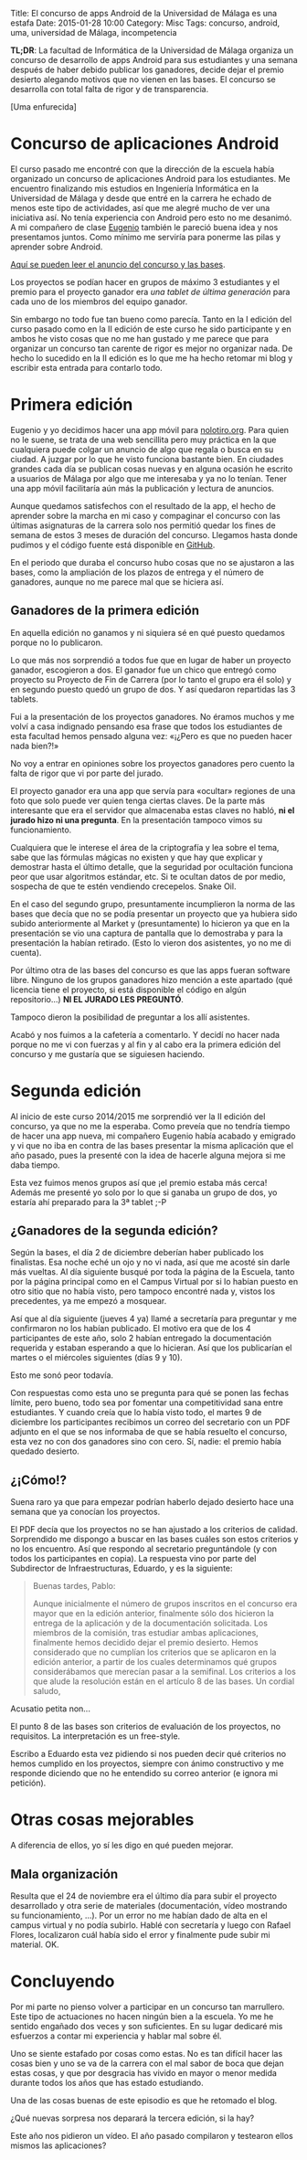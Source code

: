 Title: El concurso de apps Android de la Universidad de Málaga es una estafa
Date: 2015-01-28 10:00
Category: Misc
Tags: concurso, android, uma, universidad de Málaga, incompetencia

**TL;DR**: La facultad de Informática de la Universidad de Málaga organiza un concurso de desarrollo de apps Android
para sus estudiantes y una semana después de haber debido publicar los ganadores, decide dejar el premio desierto alegando
motivos que no vienen en las bases. El concurso se desarrolla con total falta de rigor y de transparencia.

[Uma enfurecida]

# Concurso de aplicaciones Android

El curso pasado me encontré con que la dirección de la escuela había organizado un concurso de aplicaciones Android para los estudiantes.
Me encuentro finalizando mis estudios en Ingeniería Informática en la Universidad de Málaga y desde que entré en la carrera he echado
de menos este tipo de actividades, así que me alegré mucho de ver una iniciativa así.
No tenía experiencia con Android pero esto no me desanimó. A mi compañero de clase [Eugenio](#) también le pareció buena idea y
nos presentamos juntos. Como mínimo me serviría para ponerme las pilas y aprender sobre Android.

[Aquí se pueden leer el anuncio del concurso y las bases](http://www.uma.es/etsi-informatica/noticias/concurso-android/).

Los proyectos se podían hacer en grupos de máximo 3 estudiantes y el premio para el proyecto ganador era *una tablet de última generación*
para cada uno de los miembros del equipo ganador.

Sin embargo no todo fue tan bueno como parecía. Tanto en la I edición del curso pasado como en la II edición de este curso he sido
participante y en ambos he visto cosas que no me han gustado y me parece que para organizar un concurso tan carente de rigor es mejor
no organizar nada. De hecho lo sucedido en la II edición es lo que me ha hecho retomar mi blog y escribir esta entrada para contarlo todo.

# Primera edición

Eugenio y yo decidimos hacer una app móvil para [nolotiro.org](http://nolotiro.org). Para quien no le suene, se trata de una web
sencillita pero muy práctica en la que cualquiera puede colgar un anuncio de algo que regala o busca en su ciudad.
A juzgar por lo que he visto funciona bastante bien. En ciudades grandes cada día se publican cosas nuevas y en alguna ocasión he
escrito a usuarios de Málaga por algo que me interesaba y ya no lo tenían. Tener una app móvil facilitaría aún más la publicación
y lectura de anuncios.

Aunque quedamos satisfechos con el resultado de la app, el hecho de aprender sobre la marcha en mi caso y compaginar el concurso con
las últimas asignaturas de la carrera solo nos permitió quedar los fines de semana de estos 3 meses de duración del concurso.
Llegamos hasta donde pudimos y el código fuente está disponible en [GitHub](https://github.com/PabloCastellano/nolotiro-android).

En el periodo que duraba el concurso hubo cosas que no se ajustaron a las bases, como la ampliación de los plazos de entrega y el número
de ganadores, aunque no me parece mal que se hiciera así.

## Ganadores de la primera edición

En aquella edición no ganamos y ni siquiera sé en qué puesto quedamos porque no lo publicaron.

Lo que más nos sorprendió a todos fue que en lugar de haber un proyecto ganador, escogieron a dos. El ganador fue un chico que entregó
como proyecto su Proyecto de Fin de Carrera (por lo tanto el grupo era él solo) y en segundo puesto quedó un grupo de dos.
Y así quedaron repartidas las 3 tablets.

Fui a la presentación de los proyectos ganadores. No éramos muchos y me volví a casa indignado pensando esa frase que
todos los estudiantes de esta facultad hemos pensado alguna vez: «¡¿Pero es que no pueden hacer nada bien?!»

No voy a entrar en opiniones sobre los proyectos ganadores pero cuento la falta de rigor que vi por parte del jurado.

El proyecto ganador era una app que servía para «ocultar» regiones de una foto que solo puede ver quien tenga ciertas claves.
De la parte más interesante que era el servidor que almacenaba estas claves no habló, **ni el jurado hizo ni una pregunta**.
En la presentación tampoco vimos su funcionamiento.

Cualquiera que le interese el área de la criptografía y lea sobre el tema, sabe que las fórmulas mágicas no existen y que
hay que explicar y demostrar hasta el último detalle, que la seguridad por ocultación funciona peor que usar algoritmos estándar, etc.
Si te ocultan datos de por medio, sospecha de que te estén vendiendo crecepelos. Snake Oil.

En el caso del segundo grupo, presuntamente incumplieron la norma de las bases que decía que no se podía presentar un
proyecto que ya hubiera sido subido anteriormente al Market y (presuntamente) lo hicieron ya que en la presentación se vio una captura
de pantalla que lo demostraba y para la presentación la habían retirado. (Esto lo vieron dos asistentes, yo no me di cuenta).

Por último otra de las bases del concurso es que las apps fueran software libre. Ninguno de los grupos ganadores hizo mención a
este apartado (qué licencia tiene el proyecto, si está disponible el código en algún repositorio...) **NI EL JURADO LES PREGUNTÓ**.

Tampoco dieron la posibilidad de preguntar a los allí asistentes.

Acabó y nos fuimos a la cafetería a comentarlo. Y decidí no hacer nada porque no me vi con fuerzas y al fin y al cabo era la primera
edición del concurso y me gustaría que se siguiesen haciendo.

# Segunda edición

Al inicio de este curso 2014/2015 me sorprendió ver la II edición del concurso, ya que no me la esperaba.
Como preveía que no tendría tiempo de hacer una app nueva, mi compañero Eugenio había acabado y emigrado y vi que no iba en contra
de las bases presentar la misma aplicación que el año pasado, pues la presenté con la idea de hacerle alguna mejora si me daba tiempo.

Esta vez fuimos menos grupos así que ¡el premio estaba más cerca! Además me presenté yo solo por lo que si ganaba un grupo de dos, yo
estaría ahí preparado para la 3ª tablet ;-P

## ¿Ganadores de la segunda edición?

Según la bases, el día 2 de diciembre deberían haber publicado los finalistas. Esa noche eché un ojo y no vi nada, así que me acosté sin
darle más vueltas. Al día siguiente busqué por toda la página de la Escuela, tanto por la página principal como en el Campus Virtual
por si lo habían puesto en otro sitio que no había visto, pero tampoco encontré nada y, vistos los precedentes, ya me empezó a mosquear.

Así que al día siguiente (jueves 4 ya) llamé a secretaría para preguntar y me confirmaron no los habían publicado. El motivo era que
de los 4 participantes de este año, solo 2 habían entregado la documentación requerida y estaban esperando a que lo hicieran.
Así que los publicarían el martes o el miércoles siguientes (días 9 y 10).

Esto me sonó peor todavía.

Con respuestas como esta uno se pregunta para qué se ponen las fechas límite, pero bueno, todo sea por fomentar una competitividad
sana entre estudiantes. Y cuando creía que lo había visto todo, el martes 9 de diciembre los participantes recibimos un correo del
secretario con un PDF adjunto en el que se nos informaba de que se había resuelto el concurso, esta vez no con dos ganadores sino con
cero. Sí, nadie: el premio había quedado desierto.

## ¿¡Cómo!?

Suena raro ya que para empezar podrían haberlo dejado desierto hace una semana que ya conocían los proyectos.

El PDF decía que los proyectos no se han ajustado a los criterios de calidad. Sorprendido me dispongo a buscar en las bases cuáles son estos
criterios y no los encuentro. Así que respondo al secretario preguntándole (y con todos los participantes en copia).
La respuesta vino por parte del Subdirector de Infraestructuras, Eduardo, y es la siguiente:

> Buenas tardes, Pablo:
>
> Aunque inicialmente el número de grupos inscritos en el concurso era mayor que en la edición anterior, finalmente sólo dos
> hicieron la entrega de la aplicación y de la documentación solicitada. Los miembros de la comisión, tras estudiar ambas
> aplicaciones, finalmente hemos decidido dejar el premio desierto. Hemos considerado que no cumplían los criterios que se aplicaron
> en la edición anterior, a partir de los cuales determinamos qué grupos considerábamos que merecían pasar a la semifinal.
> Los criterios a los que alude la resolución están en el artículo 8 de las bases. Un cordial saludo,

Acusatio petita non...

El punto 8 de las bases son criterios de evaluación de los proyectos, no requisitos. La interpretación es un free-style.

Escribo a Eduardo esta vez pidiendo si nos pueden decir qué criterios no hemos cumplido en los proyectos, siempre con ánimo
constructivo y me responde diciendo que no he entendido su correo anterior (e ignora mi petición).

# Otras cosas mejorables

A diferencia de ellos, yo sí les digo en qué pueden mejorar.

## Mala organización

Resulta que el 24 de noviembre era el último día para subir el proyecto desarrollado y otra serie de materiales (documentación,
vídeo mostrando su funcionamiento, ...). Por un error no me habían dado de alta en el campus virtual y no podía subirlo. Hablé con
secretaría y luego con Rafael Flores, localizaron cuál había sido el error y finalmente pude subir mi material. OK.

# Concluyendo

Por mi parte no pienso volver a participar en un concurso tan marrullero. Este tipo de actuaciones no hacen ningún bien a la escuela.
Yo me he sentido engañado dos veces y son suficientes. En su lugar dedicaré mis esfuerzos a contar mi experiencia y hablar mal
sobre él.

Uno se siente estafado por cosas como estas. No es tan difícil hacer las cosas bien y uno se va de la carrera con el mal sabor de
boca que dejan estas cosas, y que por desgracia has vivido en mayor o menor medida durante todos los años que has estado estudiando.

Una de las cosas buenas de este episodio es que he retomado el blog.

¿Qué nuevas sorpresa nos deparará la tercera edición, si la hay?

Este año nos pidieron un vídeo. El año pasado compilaron y testearon ellos mismos las aplicaciones?
